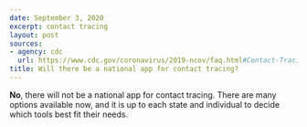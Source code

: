 ```yaml
---
date: September 3, 2020
excerpt: contact tracing
layout: post
sources:
- agency: cdc
  url: https://www.cdc.gov/coronavirus/2019-ncov/faq.html#Contact-Tracing
title: Will there be a national app for contact tracing?
---
```


**No**, there will not be a national app for contact tracing. There are many options available now, and it is up to each state and individual to decide which tools best fit their needs.